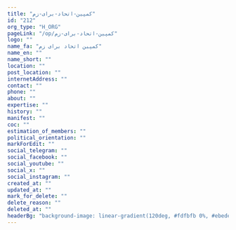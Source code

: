 ```yaml
---
title: "کمپین-اتحاد-برای-زم"
id: "212"
org_type: "H_ORG"
pageLink: "/op/کمپین-اتحاد-برای-زم"
logo: ""
name_fa: "کمپین اتحاد برای زم"
name_en: ""
name_short: ""
location: ""
post_location: ""
internetAddress: ""
contact: ""
phone: ""
about: ""
expertise: ""
history: ""
manifest: ""
coc: ""
estimation_of_members: ""
political_orientation: ""
markForEdit: ""
social_telegram: ""
social_facebook: ""
social_youtube: ""
social_x: ""
social_instagram: ""
created_at: ""
updated_at: ""
mark_for_delete: ""
delete_reason: ""
deleted_at: ""
headerBg: "background-image: linear-gradient(120deg, #fdfbfb 0%, #ebedee 100%);"
---
```


